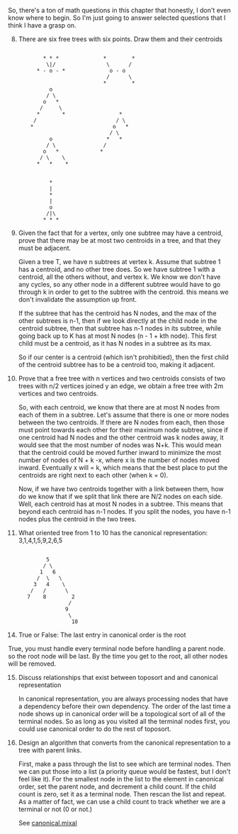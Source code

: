 So, there's a ton of math questions in this chapter that honestly, I don't even know where to begin. So I'm just going to answer selected questions that I think I have a grasp on.

8) There are six free trees with six points. Draw them and their centroids


```

           * * *              *        *
            \|/                \      /
         * - o - *              o - o 
                               /      \
                              *        *
             o
            / \
           o   *
          /     \
         *       *                 *
        /                         / \
       *                         o   *
                                / \
             o                 *   *
            / \               /
           o   *             *
          / \    \
         *   *    *


             *
             |
             *
             |
             o
            /|\
           * * * 
```

9) Given the fact that for a vertex, only one subtree may have a centroid, prove that there may be at most two centroids in a tree, and that they must be adjacent.

    Given a tree T, we have n subtrees at vertex k. Assume that subtree 1 has a centroid, and no other tree does. So we have subtree 1 with a centroid, all the others without, and vertex k. We know we don't have any cycles, so any other node in a different subtree would have to go through k in order to get to the subtree with the centroid. this means we don't invalidate the assumption up front.
    
    If the subtree that has the centroid has N nodes, and the max of the other subtrees is n-1, then if we look directly at the child node in the centroid subtree, then that subtree has n-1 nodes in its subtree, while going back up to K has at most N nodes (n - 1 + kth node). This first child must be a centroid, as it has N nodes in a subtree as its max.

    So if our center is a centroid (which isn't prohibitied), then the first child of the centroid subtree has to be a centroid too, making it adjacent.

10) Prove that a free tree with n vertices and two centroids consists of two trees with n/2 vertices joined y an edge, we obtain a free tree with 2m vertices and two centroids.

    So, with each centroid, we know that there are at most N nodes from each of them in a subtree. Let's assume that there is one or more nodes between the two centroids. If there are N nodes from each, then those must point towards each other for their maximum node subtree, since if one centroid had N nodes and the other centroid was k nodes away, it would see that the most number of nodes was N+k. This would mean that the centroid could be moved further inward to minimize the most number of nodes of N + k -x, where x is the number of nodes moved inward. Eventually x will = k, which means that the best place to put the centroids are right next to each other (when k = 0).

    Now, if we have two centroids together with a link between them, how do we know that if we split that link there are N/2 nodes on each side. Well, each centroid has at most N nodes in a subtree. This means that beyond each centroid has n-1 nodes. If you split the nodes, you have n-1 nodes plus the centroid in the two trees.

13) What oriented tree from 1 to 10 has the canonical representation: 3,1,4,1,5,9,2,6,5

``` 
             
            5  
           / \
          1   6
         /  \   \
        3   4    \
       /   /      \
      7    8        2
                   /
                  9
                   \
                    10
```

14) True or False: The last entry in canonical order is the root

True, you must handle every terminal node before handling a parent node. so the root node will be last. By the time you get to the root, all other nodes will be removed.

15) Discuss relationships that exist between toposort and and canonical representation

    In canonical representation, you are always processing nodes that have a dependency before their own dependency. The order of the last time a node shows up in canonical order will be a topological sort of all of the terminal nodes. So as long as you visited all the terminal nodes first, you could use canonical order to do the rest of toposort.

16) Design an algorithm that converts from the canonical representation to a tree with parent links.

    First, make a pass through the list to see which are terminal nodes. Then we can put those into a list (a priority queue would be fastest, but I don't feel like it). For the smallest node in the list to the element in canonical order, set the parent node, and decrement a child count. If the child count is zero, set it as a terminal node. Then rescan the list and repeat. As a matter of fact, we can use a child count to track whether we are a terminal or not (0 or not.)

    See [canonical.mixal](canonical.mixal)